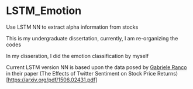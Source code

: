 # LSTM_Emotion
Use LSTM NN to extract alpha information from stocks

This is my undergraduate dissertation, currently, I am re-organizing the codes

In my disseration, I did the emotion classification by myself



Current LSTM version NN is based upon the data posed by [Gabriele Ranco](http://kt.ijs.si/data/Twitter_sentiment_DJIA30/) in their paper (The Effects of Twitter Sentiment on Stock Price Returns)[https://arxiv.org/pdf/1506.02431.pdf]

